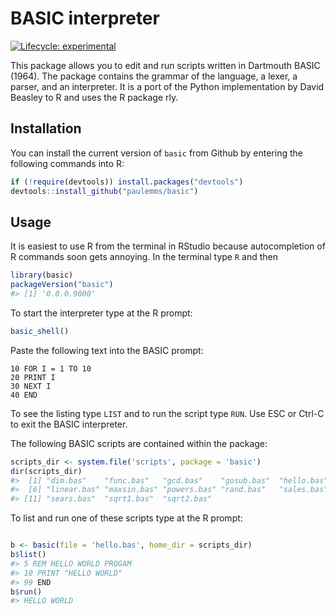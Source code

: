 
<!-- README.md is generated from README.Rmd. Please edit that file -->

# BASIC interpreter

<!-- badges: start -->

[![Lifecycle:
experimental](https://img.shields.io/badge/lifecycle-experimental-orange.svg)](https://lifecycle.r-lib.org/articles/stages.html#experimental)
<!-- badges: end -->

This package allows you to edit and run scripts written in Dartmouth
BASIC (1964). The package contains the grammar of the language, a lexer,
a parser, and an interpreter. It is a port of the Python implementation
by David Beasley to R and uses the R package rly.

## Installation

You can install the current version of `basic` from Github by entering
the following commands into R:

``` r
if (!require(devtools)) install.packages("devtools")
devtools::install_github("paulemms/basic")
```

## Usage

It is easiest to use R from the terminal in RStudio because
autocompletion of R commands soon gets annoying. In the terminal type
`R` and then

``` r
library(basic)
packageVersion("basic")
#> [1] '0.0.0.9000'
```

To start the interpreter type at the R prompt:

``` r
basic_shell()
```

Paste the following text into the BASIC prompt:

    10 FOR I = 1 TO 10
    20 PRINT I
    30 NEXT I
    40 END

To see the listing type `LIST` and to run the script type `RUN`. Use ESC
or Ctrl-C to exit the BASIC interpreter.

The following BASIC scripts are contained within the package:

``` r
scripts_dir <- system.file('scripts', package = 'basic')
dir(scripts_dir)
#>  [1] "dim.bas"    "func.bas"   "gcd.bas"    "gosub.bas"  "hello.bas" 
#>  [6] "linear.bas" "maxsin.bas" "powers.bas" "rand.bas"   "sales.bas" 
#> [11] "sears.bas"  "sqrt1.bas"  "sqrt2.bas"
```

To list and run one of these scripts type at the R prompt:

``` r

b <- basic(file = 'hello.bas', home_dir = scripts_dir)
b$list()
#> 5 REM HELLO WORLD PROGAM 
#> 10 PRINT "HELLO WORLD" 
#> 99 END
b$run()
#> HELLO WORLD
```
